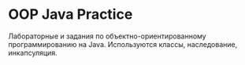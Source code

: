 # OOP Java Practice

Лабораторные и задания по объектно-ориентированному программированию на Java. Используются классы, наследование, инкапсуляция.
